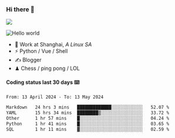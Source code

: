 ### Hi there 👋
![](https://komarev.com/ghpvc/?username=Xuhandsome)


<img src="https://github-readme-stats.vercel.app/api?username=XuHandsome&show_icons=true&theme=merko" alt="Hello world">

<br/>

- 🍻  Work at Shanghai, _A Linux SA_
- ⚡  Python / Vue / Shell
- ✍️  Blogger
- ♟  Chess / ping pong / LOL

#### Coding status last 30 days ⌨️

<!--START_SECTION:waka-->

```txt
From: 13 April 2024 - To: 13 May 2024

Markdown   24 hrs 3 mins   █████████████░░░░░░░░░░░░   52.07 %
YAML       15 hrs 34 mins  ████████▒░░░░░░░░░░░░░░░░   33.72 %
Other      1 hr 57 mins    █░░░░░░░░░░░░░░░░░░░░░░░░   04.24 %
Python     1 hr 41 mins    █░░░░░░░░░░░░░░░░░░░░░░░░   03.65 %
SQL        1 hr 11 mins    ▓░░░░░░░░░░░░░░░░░░░░░░░░   02.59 %
```

<!--END_SECTION:waka-->
